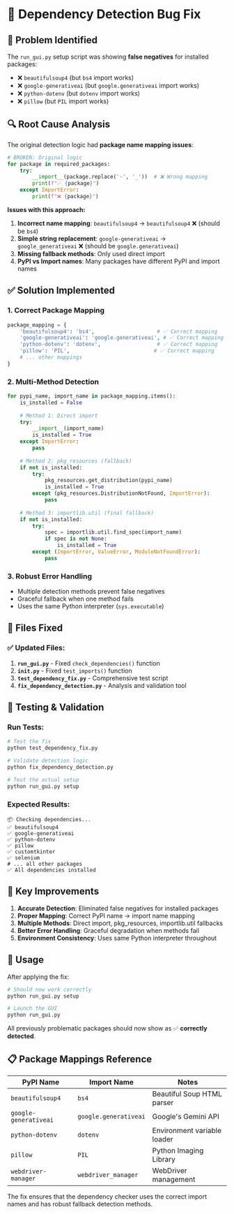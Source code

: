 # 🔧 Dependency Detection Bug Fix

## 🐛 **Problem Identified**

The `run_gui.py` setup script was showing **false negatives** for installed packages:
- ❌ `beautifulsoup4` (but `bs4` import works)
- ❌ `google-generativeai` (but `google.generativeai` import works)  
- ❌ `python-dotenv` (but `dotenv` import works)
- ❌ `pillow` (but `PIL` import works)

## 🔍 **Root Cause Analysis**

The original detection logic had **package name mapping issues**:

```python
# BROKEN: Original logic
for package in required_packages:
    try:
        __import__(package.replace('-', '_'))  # ❌ Wrong mapping
        print(f"✅ {package}")
    except ImportError:
        print(f"❌ {package}")
```

**Issues with this approach:**
1. **Incorrect name mapping**: `beautifulsoup4` → `beautifulsoup4` ❌ (should be `bs4`)
2. **Simple string replacement**: `google-generativeai` → `google_generativeai` ❌ (should be `google.generativeai`)
3. **Missing fallback methods**: Only used direct import
4. **PyPI vs Import names**: Many packages have different PyPI and import names

## ✅ **Solution Implemented**

### **1. Correct Package Mapping**
```python
package_mapping = {
    'beautifulsoup4': 'bs4',                    # ✅ Correct mapping
    'google-generativeai': 'google.generativeai', # ✅ Correct mapping
    'python-dotenv': 'dotenv',                  # ✅ Correct mapping  
    'pillow': 'PIL',                           # ✅ Correct mapping
    # ... other mappings
}
```

### **2. Multi-Method Detection**
```python
for pypi_name, import_name in package_mapping.items():
    is_installed = False
    
    # Method 1: Direct import
    try:
        __import__(import_name)
        is_installed = True
    except ImportError:
        pass
    
    # Method 2: pkg_resources (fallback)
    if not is_installed:
        try:
            pkg_resources.get_distribution(pypi_name)
            is_installed = True
        except (pkg_resources.DistributionNotFound, ImportError):
            pass
    
    # Method 3: importlib.util (final fallback)
    if not is_installed:
        try:
            spec = importlib.util.find_spec(import_name)
            if spec is not None:
                is_installed = True
        except (ImportError, ValueError, ModuleNotFoundError):
            pass
```

### **3. Robust Error Handling**
- Multiple detection methods prevent false negatives
- Graceful fallback when one method fails
- Uses the same Python interpreter (`sys.executable`)

## 📁 **Files Fixed**

### ✅ **Updated Files:**
1. **`run_gui.py`** - Fixed `check_dependencies()` function
2. **`init.py`** - Fixed `test_imports()` function
3. **`test_dependency_fix.py`** - Comprehensive test script
4. **`fix_dependency_detection.py`** - Analysis and validation tool

## 🧪 **Testing & Validation**

### **Run Tests:**
```bash
# Test the fix
python test_dependency_fix.py

# Validate detection logic
python fix_dependency_detection.py

# Test the actual setup
python run_gui.py setup
```

### **Expected Results:**
```
📦 Checking dependencies...
✅ beautifulsoup4
✅ google-generativeai  
✅ python-dotenv
✅ pillow
✅ customtkinter
✅ selenium
# ... all other packages
✅ All dependencies installed
```

## 🎯 **Key Improvements**

1. **Accurate Detection**: Eliminated false negatives for installed packages
2. **Proper Mapping**: Correct PyPI name → import name mapping
3. **Multiple Methods**: Direct import, pkg_resources, importlib.util fallbacks
4. **Better Error Handling**: Graceful degradation when methods fail
5. **Environment Consistency**: Uses same Python interpreter throughout

## 🚀 **Usage**

After applying the fix:

```bash
# Should now work correctly
python run_gui.py setup

# Launch the GUI  
python run_gui.py
```

All previously problematic packages should now show as ✅ **correctly detected**.

## 📋 **Package Mappings Reference**

| PyPI Name | Import Name | Notes |
|-----------|-------------|-------|
| `beautifulsoup4` | `bs4` | Beautiful Soup HTML parser |
| `google-generativeai` | `google.generativeai` | Google's Gemini API |
| `python-dotenv` | `dotenv` | Environment variable loader |
| `pillow` | `PIL` | Python Imaging Library |
| `webdriver-manager` | `webdriver_manager` | WebDriver management |

The fix ensures that the dependency checker uses the correct import names and has robust fallback detection methods.